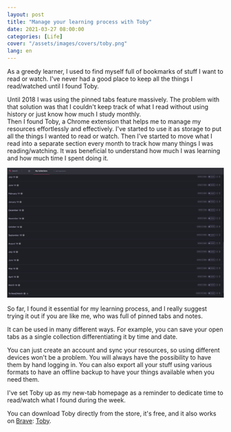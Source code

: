 ```yaml
---
layout: post
title: "Manage your learning process with Toby"
date: 2021-03-27 08:00:00
categories: [Life]
cover: "/assets/images/covers/toby.png"
lang: en
---
```


As a greedy learner, I used to find myself full of bookmarks of stuff I want to read or watch. I've never had a good place to keep all the things I read/watched until I found Toby.

Until 2018 I was using the pinned tabs feature massively. The problem with that solution was that I couldn't keep track of what I read without using history or just know how much I study monthly.   
Then I found Toby, a Chrome extension that helps me to manage my resources effortlessly and effectively.
I've started to use it as storage to put all the things I wanted to read or watch. Then I've started to move what I read into a separate section every month to track how many things I was reading/watching.
It was beneficial to understand how much I was learning and how much time I spent doing it.

![toby](/assets/images/posts/toby.png)

So far, I found it essential for my learning process, and I really suggest trying it out if you are like me, who was full of pinned tabs and notes.

It can be used in many different ways. For example, you can save your open tabs as a single collection differentiating it by time and date.

You can just create an account and sync your resources, so using different devices won't be a problem. You will always have the possibility to have them by hand logging in. You can also export all your stuff using various formats to have an offline backup to have your things available when you need them.

I've set Toby up as my new-tab homepage as a reminder to dedicate time to read/watch what I found during the week.

You can download Toby directly from the store, it's free, and it also works on [Brave](https://brave.com): [Toby](https://chrome.google.com/webstore/detail/toby-for-chrome/hddnkoipeenegfoeaoibdmnaalmgkpip).

